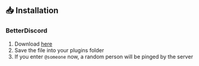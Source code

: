 ## 📥 Installation

### BetterDiscord

1. Download [here](https://hypeddomi.github.io/BetterDiscordStuff/Plugins/Someone/Someone.plugin.js)
2. Save the file into your plugins folder
3. If you enter `@someone` now, a random person will be pinged by the server